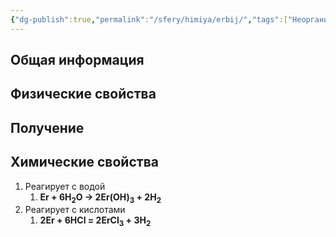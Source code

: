 ```yaml
---
{"dg-publish":true,"permalink":"/sfery/himiya/erbij/","tags":["Неорганика"]}
---
```


## Общая информация
## Физические свойства
## Получение
## Химические свойства
1. Реагирует с водой 
	1. **Er + 6H<sub>2</sub>O → 2Er(OH)<sub>3</sub> + 2H<sub>2</sub>**
2. Реагирует с кислотами 
	1. **2Er + 6HCl = 2ErCl<sub>3</sub> + 3H<sub>2</sub>**

